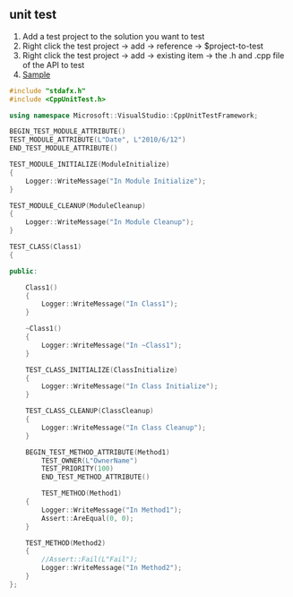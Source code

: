 [//]: # (#vs #VisualStudio)

## unit test
1. Add a test project to the solution you want to test
2. Right click the test project -> add -> reference -> $project-to-test
3. Right click the test project -> add -> existing item -> the .h and .cpp file of the API to test
4. [Sample](https://docs.microsoft.com/en-us/visualstudio/test/microsoft-visualstudio-testtools-cppunittestframework-api-reference?view=vs-2017#create_test_classes_and_methods)
```cpp
#include "stdafx.h"
#include <CppUnitTest.h>

using namespace Microsoft::VisualStudio::CppUnitTestFramework;

BEGIN_TEST_MODULE_ATTRIBUTE()
TEST_MODULE_ATTRIBUTE(L"Date", L"2010/6/12")
END_TEST_MODULE_ATTRIBUTE()

TEST_MODULE_INITIALIZE(ModuleInitialize)
{
	Logger::WriteMessage("In Module Initialize");
}

TEST_MODULE_CLEANUP(ModuleCleanup)
{
	Logger::WriteMessage("In Module Cleanup");
}

TEST_CLASS(Class1)
{

public:

	Class1()
	{
		Logger::WriteMessage("In Class1");
	}

	~Class1()
	{
		Logger::WriteMessage("In ~Class1");
	}

	TEST_CLASS_INITIALIZE(ClassInitialize)
	{
		Logger::WriteMessage("In Class Initialize");
	}

	TEST_CLASS_CLEANUP(ClassCleanup)
	{
		Logger::WriteMessage("In Class Cleanup");
	}

	BEGIN_TEST_METHOD_ATTRIBUTE(Method1)
		TEST_OWNER(L"OwnerName")
		TEST_PRIORITY(100)
		END_TEST_METHOD_ATTRIBUTE()

		TEST_METHOD(Method1)
	{
		Logger::WriteMessage("In Method1");
		Assert::AreEqual(0, 0);
	}

	TEST_METHOD(Method2)
	{
		//Assert::Fail(L"Fail");
		Logger::WriteMessage("In Method2");
	}
};
```